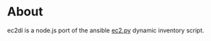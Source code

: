 # About

ec2di is a node.js port of the ansible [ec2.py](https://github.com/ansible/ansible/blob/devel/plugins/inventory/ec2.py) dynamic inventory script. 
